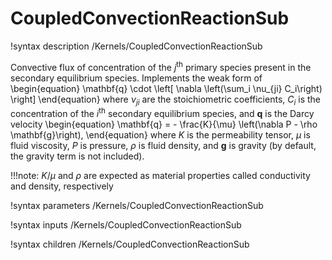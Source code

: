 # CoupledConvectionReactionSub

!syntax description /Kernels/CoupledConvectionReactionSub

Convective flux of concentration of the $j^{\mathrm{th}}$ primary species present in the
secondary equilibrium species. Implements the weak form of
\begin{equation}
\mathbf{q} \cdot \left[ \nabla \left(\sum_i \nu_{ji} C_i\right) \right]
\end{equation}
where $\nu_{ji}$ are the stoichiometric coefficients, $C_i$ is the concentration of the
$i^{\mathrm{th}}$ secondary equilibrium species, and $\mathbf{q}$ is the Darcy velocity
\begin{equation}
\mathbf{q} = - \frac{K}{\mu} \left(\nabla P - \rho \mathbf{g}\right),
\end{equation}
where $K$ is the permeability tensor, $\mu$ is fluid viscosity, $P$ is pressure,
$\rho$ is fluid density, and $\mathbf{g}$ is gravity (by default, the gravity term
is not included).

!!!note:
    $K/\mu$ and $\rho$ are expected as material properties called conductivity
    and density, respectively

!syntax parameters /Kernels/CoupledConvectionReactionSub

!syntax inputs /Kernels/CoupledConvectionReactionSub

!syntax children /Kernels/CoupledConvectionReactionSub
